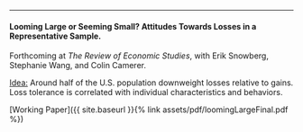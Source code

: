 ---

#### Looming Large or Seeming Small? Attitudes Towards Losses in a Representative Sample.
Forthcoming at _The Review of Economic Studies_, with Erik Snowberg, Stephanie Wang, and Colin Camerer.

<ins> Idea:</ins> Around half of the U.S. population downweight losses relative to gains. Loss tolerance is correlated with individual characteristics and behaviors. 

[Working Paper]({{ site.baseurl }}{% link assets/pdf/loomingLargeFinal.pdf %})




